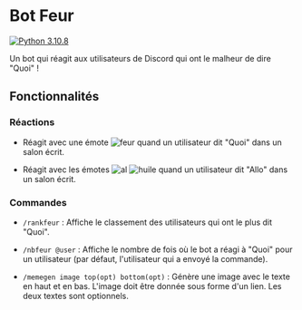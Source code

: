 # Bot Feur

[![Python 3.10.8](https://img.shields.io/badge/python-3.10.8-blue.svg)](https://www.python.org/downloads/release/python-3108/)

Un bot qui réagit aux utilisateurs de Discord qui ont le malheur de dire "Quoi" !

## Fonctionnalités

### Réactions

- Réagit avec une émote ![feur]('emotes/feur.png') quand un utilisateur dit "Quoi" dans un salon écrit.

- Réagit avec les émotes ![al]('emotes/al.png') ![huile]('emotes/huile.png') quand un utilisateur dit "Allo" dans un salon écrit.

### Commandes

- `/rankfeur` : Affiche le classement des utilisateurs qui ont le plus dit "Quoi".

- `/nbfeur @user` : Affiche le nombre de fois où le bot a réagi à "Quoi" pour un utilisateur (par défaut, l'utilisateur qui a envoyé la commande).

- `/memegen image top(opt) bottom(opt)` : Génère une image avec le texte en haut et en bas. L'image doit être donnée sous forme d'un lien. Les deux textes sont optionnels.